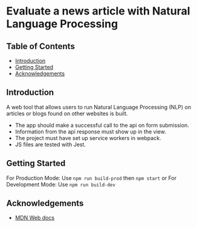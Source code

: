 # Evaluate a news article with Natural Language Processing

## Table of Contents

* [Introduction](#introduction)
* [Getting Started](#gettingstarted)
* [Acknowledgements](#acknowledgement)

## Introduction
A web tool that allows users to run Natural Language Processing (NLP) on articles or blogs found on other websites is built.

* The app should make a successful call to the api on form submission.
* Information from the api response must show up in the view.
* The project must have set up service workers in webpack.
* JS files are tested with Jest.

## Getting Started
For Production Mode: 
Use `npm run build-prod` then `npm start` 
or
For Development Mode: 
Use `npm run build-dev`

## Acknowledgements 
* [MDN Web docs](https://developer.mozilla.org/)